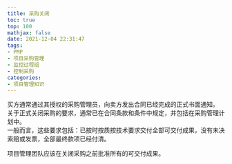 ```yaml
---
title: 采购关闭
toc: true
top: 100
mathjax: false
date: 2021-12-04 22:31:47
tags:
- PMP
- 项目采购管理
- 监控过程组
- 控制采购
categories:
- 项目管理知识
---
```

买方通常通过其授权的采购管理员，向卖方发出合同已经完成的正式书面通知。  
关于正式关闭采购的要求，通常已在合同条款和条件中规定，并包括在采购管理计划中。  
一般而言，这些要求包括：已按时按质按技术要求交付全部可交付成果，没有未决索赔或发票，全部最终款项已经付清。

项目管理团队应该在关闭采购之前批准所有的可交付成果。
